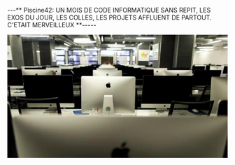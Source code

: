 
---** Piscine42: UN MOIS DE CODE INFORMATIQUE SANS REPIT, LES EXOS DU JOUR, LES COLLES, LES PROJETS AFFLUENT DE PARTOUT. C'ETAIT MERVEILLEUX **-----

![alt tag](piscine.png)



